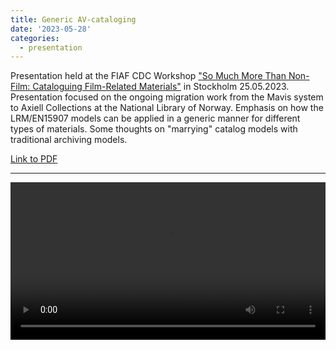 ```yaml
---
title: Generic AV-cataloging
date: '2023-05-28'
categories: 
  - presentation
---
```


Presentation held at the FIAF CDC Workshop ["So Much More Than Non-Film: Cataloguing Film-Related Materials"](https://www.fiafnet.org/pages/Training/CDC-Workshop-2023-Film-related-Materials.html) in Stockholm 25.05.2023. 
Presentation focused on the ongoing migration work from the Mavis system to Axiell Collections at the National Library of Norway. 
Emphasis on how the LRM/EN15907 models can be applied in a generic manner for different types of materials. 
Some thoughts on "marrying" catalog models with traditional archiving models.

[Link to PDF](CDC-Workshop-25052023.pdf)

---

<video width="100%" controls>
  <source src="CDC-Workshop-25052023.m4v" type="video/mp4">
</video>

